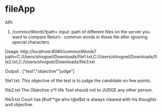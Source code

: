 # fileApp

API:
1) /commonWords?path=<comma separated paths>
Input :path of different files on the server you want to compare
Return : common words in those file after ignoring special characters.
  
Usage:
http://localhost:8080/commonWords?path=C:/Users/shivgoel/Downloads/file1.txt,C:/Users/shivgoel/Downloads/file2.txt,C:/Users/shivgoel/Downloads/file3.txt

Output : 
["test","objective""judge"]

file1.txt:
This objective of the test is to judge the candidate on few points.

file2.txt
The Objective o*f life Test should not to JUDGE any other person.

file3.txt
Court has j#ud^*ge who t@e$st is always cleared with his thoughts and objective.
